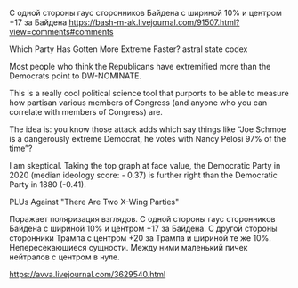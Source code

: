С одной стороны гаус сторонников Байдена с шириной 10% и центром +17 за Байдена
  https://bash-m-ak.livejournal.com/91507.html?view=comments#comments
  
  
 Which Party Has Gotten More Extreme Faster?
 astral state codex
 
 Most people who think the Republicans have extremified more than the Democrats point to DW-NOMINATE.

This is a really cool political science tool that purports to be able to measure how partisan various members of Congress (and anyone who you can correlate with members of Congress) are.

The idea is: you know those attack adds which say things like “Joe Schmoe is a dangerously extreme Democrat, he votes with Nancy Pelosi 97% of the time”? 

I am skeptical. Taking the top graph at face value, the Democratic Party in 2020 (median ideology score: - 0.37) is further right than the Democratic Party in 1880 (-0.41).




PLUs
Against "There Are Two X-Wing Parties"

Поражает поляризация взглядов. С одной стороны гаус сторонников Байдена с шириной 10% и центром +17 за Байдена. С другой стороны сторонники Трампа с центром +20 за Трампа и шириной те же 10%. Непересекающиеся сущности. Между ними маленький пичек нейтралов с центром в нуле.


https://avva.livejournal.com/3629540.html